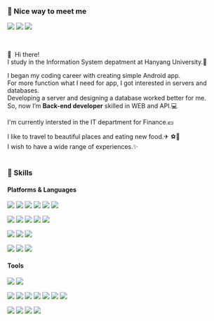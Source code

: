### 🤞 Nice way to meet me
<p>
  <a href="mailto:jgpk226@gmail.com" target="_blank"><img src="https://img.shields.io/badge/Gmail-d14836?style=flat-square&logo=Gmail&logoColor=white&link=mailto:jgpk226@gmail.com"/></a>
  <a href="mailto:wooshim1@naver.com" target="_blank"><img src="https://img.shields.io/badge/Naver-03C75A?style=flat-square&logo=Naver&logoColor=white&link=mailto:wooshim1@naver.com"/></a>
  <a href="https://www.instagram.com/kkkkk_02x26/"><img src="https://img.shields.io/badge/Instagram-E4405F?style=flat-square&logo=Instagram&logoColor=white&link=https://www.instagram.com/kkkkk_02x26/"/></a>&nbsp
</p>
<br/>

<p>
  👋&nbsp; Hi there! <br/>
  I study in the Information System depatment at Hanyang University.🏫 <br/>

  I began my coding career with creating simple Android app. <br/>
  For more function what I need for app, I got interested in servers and databases. <br/>
  Developing a server and designing a database worked better for me. <br/>
  So, now I’m <b>Back-end developer</b> skilled in WEB and API.💻 <br/>

  I'm currently intersted in the IT department for Finance.💵 <br/>

  I like to travel to beautiful places and eating new food.✈ ⚽🍝 <br/>
  I wish to have a wide range of experiences.✨ <br/><br/>
</p>


### 💪 Skills
#### Platforms & Languages
<p>
  <img src="https://img.shields.io/badge/Java-007396?style=flat&logo=OpenJDK&logoColor=white"/>
  <img src="https://img.shields.io/badge/Spring Framework-6db33f?style=flat-square&logo=Spring&logoColor=white"/>
  <img src="https://img.shields.io/badge/Spring%20Boot-6db33f?style=flat-square&logo=Spring%20Boot&logoColor=white"/>
  <img src="https://img.shields.io/badge/JPA-6db33f?style=flat-square"/> 
  <img src="https://img.shields.io/badge/Python-3776AB.svg?&style=flat-square&logo=Python&logoColor=white"/>
  <img src="https://img.shields.io/badge/flask-000000?style=flat-square&logo=flask&logoColor=white">
</p>
<p>
  <img src="https://img.shields.io/badge/html5-E34F26?style=flat-square&logo=html5&logoColor=white"> 
  <img src="https://img.shields.io/badge/css-1572B6?style=flat-square&logo=css3&logoColor=white"> 
  <img src="https://img.shields.io/badge/javascript-F7DF1E?style=flat-square&logo=javascript&logoColor=black"> 
  <img src="https://img.shields.io/badge/bootstrap-7952B3?style=flat-square&logo=bootstrap&logoColor=white">
  <img src="https://img.shields.io/badge/React Native-61DAFB?style=flat-square&logo=React&logoColor=black"/>
</p>
<p>
  <img src="https://img.shields.io/badge/PostgreSQL-4169E1?style=flat-square&logo=PostgreSQL&logoColor=white"/>
  <img src="https://img.shields.io/badge/mysql-4479A1?style=flat-square&logo=mysql&logoColor=white"> 
  <img src="https://img.shields.io/badge/mariaDB-003545?style=flat-square&logo=mariaDB&logoColor=white">
</p>
<p>
  <img src="https://img.shields.io/badge/Amazon AWS-232F3E?style=flat-square&logo=amazonaws&logoColor=white"/>
  <img src="https://img.shields.io/badge/firebase-FFCA28?style=flat-square&logo=firebase&logoColor=white">
  <img src="https://img.shields.io/badge/apache tomcat-F8DC75?style=flat-square&logo=apachetomcat&logoColor=black">
</p>

#### Tools
<p>
  <img src="https://img.shields.io/badge/Git-F05032?style=flat-square&logo=git&logoColor=white"/>
  <img src="https://img.shields.io/badge/GitHub-181717?style=flat-square&logo=GitHub&logoColor=white"/>
</p>
<p>
  <img src="https://img.shields.io/badge/IntelliJ IDEA-000000?style=flat-square&logo=intellij-idea&logoColor=white">
  <img src="https://img.shields.io/badge/DataGrip-000000?style=flat-square&logo=datagrip&logoColor=white">
  <img src="https://img.shields.io/badge/PyCharm-000000?style=flat-square&logo=pycharm&logoColor=white">
  <img src="https://img.shields.io/badge/Postman-FF6C37?style=flat-square&logo=Postman&logoColor=white"/>
  <img src="https://img.shields.io/badge/Visual Studio Code-007ACC?style=flat-square&logo=Visual Studio Code&logoColor=white"/>
  <img src="https://img.shields.io/badge/Android Studio-3DDC84?style=flat-square&logo=Android Studio&logoColor=white"/>
  <img src="https://img.shields.io/badge/Xcode-147EFB?style=flat-square&logo=Xcode&logoColor=white"/>
</p>
<p>
  <img src="https://img.shields.io/badge/Notion-181717?style=flat-square&logo=Notion&logoColor=white"/>
  <img src="https://img.shields.io/badge/Figma-F24E1E?style=flat-square&logo=figma&logoColor=white">
  <img src="https://img.shields.io/badge/Slack-4A154B?style=flat-square&logo=Slack&logoColor=white"/>
  <img src="https://img.shields.io/badge/Discord-5865F2?style=flat&logo=Discord&logoColor=white" />
</p>
